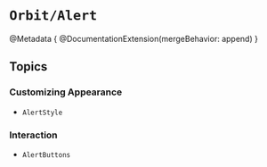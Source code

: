 # ``Orbit/Alert``

@Metadata {
    @DocumentationExtension(mergeBehavior: append)
}

## Topics

### Customizing Appearance

- ``AlertStyle``

### Interaction

- ``AlertButtons``
